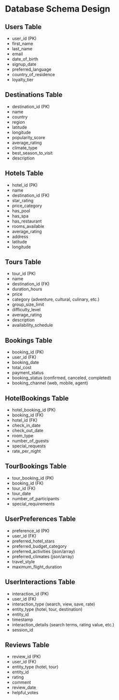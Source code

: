 # Database Schema Design

## Users Table
- user_id (PK)
- first_name
- last_name
- email
- date_of_birth
- signup_date
- preferred_language
- country_of_residence
- loyalty_tier

## Destinations Table
- destination_id (PK)
- name
- country
- region
- latitude
- longitude
- popularity_score
- average_rating
- climate_type
- best_season_to_visit
- description

## Hotels Table
- hotel_id (PK)
- name
- destination_id (FK)
- star_rating
- price_category
- has_pool
- has_spa
- has_restaurant
- rooms_available
- average_rating
- address
- latitude
- longitude

## Tours Table
- tour_id (PK)
- name
- destination_id (FK)
- duration_hours
- price
- category (adventure, cultural, culinary, etc.)
- group_size_limit
- difficulty_level
- average_rating
- description
- availability_schedule

## Bookings Table
- booking_id (PK)
- user_id (FK)
- booking_date
- total_cost
- payment_status
- booking_status (confirmed, canceled, completed)
- booking_channel (web, mobile, agent)

## HotelBookings Table
- hotel_booking_id (PK)
- booking_id (FK)
- hotel_id (FK)
- check_in_date
- check_out_date
- room_type
- number_of_guests
- special_requests
- rate_per_night

## TourBookings Table
- tour_booking_id (PK)
- booking_id (FK)
- tour_id (FK)
- tour_date
- number_of_participants
- special_requirements

## UserPreferences Table
- preference_id (PK)
- user_id (FK)
- preferred_hotel_stars
- preferred_budget_category
- preferred_activities (json/array)
- preferred_climates (json/array)
- travel_style
- maximum_flight_duration

## UserInteractions Table
- interaction_id (PK)
- user_id (FK)
- interaction_type (search, view, save, rate)
- entity_type (hotel, tour, destination)
- entity_id
- timestamp
- interaction_details (search terms, rating value, etc.)
- session_id

## Reviews Table
- review_id (PK)
- user_id (FK)
- entity_type (hotel, tour)
- entity_id
- rating
- comment
- review_date
- helpful_votes 